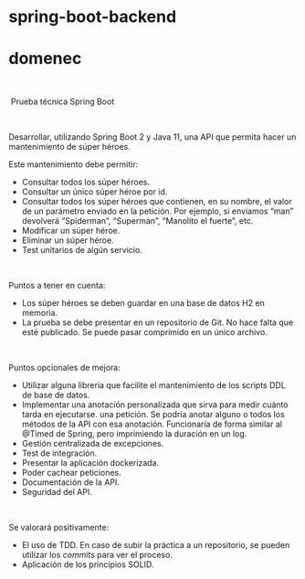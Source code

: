 # spring-boot-backend

# domenec
<p>&nbsp;</p>
<p>&nbsp;Prueba t&eacute;cnica Spring Boot</p>
<p>&nbsp;</p>
<p>Desarrollar, utilizando Spring Boot 2 y Java 11, una API que permita hacer un mantenimiento de s&uacute;per h&eacute;roes.</p>
<p>Este mantenimiento debe permitir:</p>
<ul>
<li>Consultar todos los s&uacute;per h&eacute;roes.</li>
<li>Consultar un &uacute;nico s&uacute;per h&eacute;roe por id.</li>
<li>Consultar todos los s&uacute;per h&eacute;roes que contienen, en su nombre, el valor de un par&aacute;metro enviado en la petici&oacute;n. Por ejemplo, si enviamos &ldquo;man&rdquo; devolver&aacute; &ldquo;Spiderman&rdquo;, &ldquo;Superman&rdquo;, &ldquo;Manolito el fuerte&rdquo;, etc.</li>
<li>Modificar un s&uacute;per h&eacute;roe.</li>
<li>Eliminar un s&uacute;per h&eacute;roe.</li>
<li>Test unitarios de alg&uacute;n servicio.</li>
</ul>
<p>&nbsp;</p>
<p>Puntos a tener en cuenta:</p>
<ul>
<li>Los s&uacute;per h&eacute;roes se deben guardar en una base de datos H2 en memoria.</li>
<li>La prueba se debe presentar en un repositorio de Git. No hace falta que est&eacute; publicado. Se puede pasar comprimido en un &uacute;nico archivo.</li>
</ul>
<p>&nbsp;</p>
<p>Puntos opcionales de mejora:</p>
<ul>
<li>Utilizar alguna librer&iacute;a que facilite el mantenimiento de los scripts DDL de base de datos.</li>
<li>Implementar una anotaci&oacute;n personalizada que sirva para medir cu&aacute;nto tarda en ejecutarse. una petici&oacute;n. Se podr&iacute;a anotar alguno o todos los m&eacute;todos de la API con esa anotaci&oacute;n. Funcionar&iacute;a de forma similar al @Timed de Spring, pero imprimiendo la duraci&oacute;n en un log.</li>
<li>Gesti&oacute;n centralizada de excepciones.</li>
<li>Test de integraci&oacute;n.</li>
<li>Presentar la aplicaci&oacute;n dockerizada.</li>
<li>Poder cachear peticiones.</li>
<li>Documentaci&oacute;n de la API.</li>
<li>Seguridad del API.</li>
</ul>
<p>&nbsp;</p>
<p>Se valorar&aacute; positivamente:</p>
<ul>
<li>El uso de TDD. En caso de subir la pr&aacute;ctica a un repositorio, se pueden utilizar los <em>commits </em>para ver el proceso.</li>
<li>Aplicaci&oacute;n de los principios SOLID.</li>
</ul>
<p>&nbsp;</p>

